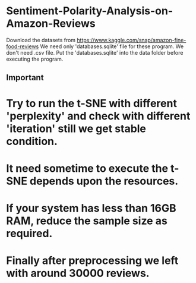 # Sentiment-Polarity-Analysis-on-Amazon-Reviews

Download the datasets from https://www.kaggle.com/snap/amazon-fine-food-reviews
We need only 'databases.sqlite' file for these program. We don't need .csv file.
Put the 'databases.sqlite' into the data folder before executing the program.

Important
----------
# Try to run the t-SNE with different 'perplexity' and check with different 'iteration' still we get stable condition.
# It need sometime to execute the t-SNE depends upon the resources.
# If your system has less than 16GB RAM, reduce the sample size as required.
# Finally after preprocessing we left with around 30000 reviews.
